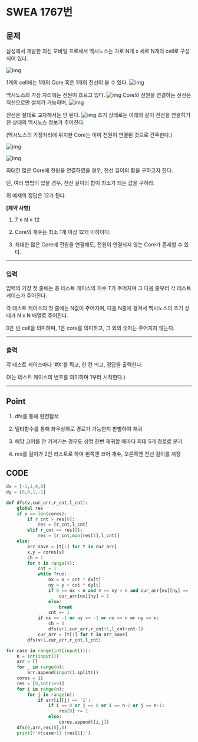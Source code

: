 # SWEA 1767번



## 문제



삼성에서 개발한 최신 모바일 프로세서 멕시노스는 가로 N개 x 세로 N개의 cell로 구성되어 있다.

![img](sw_1767.assets/fileDownload.do)

1개의 cell에는 1개의 Core 혹은 1개의 전선이 올 수 있다.
![img](sw_1767.assets/fileDownload-16461313515491.do)

멕시노스의 가장 자리에는 전원이 흐르고 있다.
![img](sw_1767.assets/fileDownload-16461313515492.do)
Core와 전원을 연결하는 전선은 직선으로만 설치가 가능하며,
![img](sw_1767.assets/fileDownload-16461313515493.do)

전선은 절대로 교차해서는 안 된다.
![img](sw_1767.assets/fileDownload-16461313515494.do)
초기 상태로는 아래와 같이 전선을 연결하기 전 상태의 멕시노스 정보가 주어진다.


(멕시노스의 가장자리에 위치한 Core는 이미 전원이 연결된 것으로 간주한다.)

![img](sw_1767.assets/fileDownload-16461313515495.do)


![img](sw_1767.assets/fileDownload-16461313515496.do)

최대한 많은 Core에 전원을 연결하였을 경우, 전선 길이의 합을 구하고자 한다.

  단, 여러 방법이 있을 경우, 전선 길이의 합이 최소가 되는 값을 구하라.

위 예제의 정답은 12가 된다.



**[제약 사항]**

1. 7 ≤ N ≤ 12

2. Core의 개수는 최소 1개 이상 12개 이하이다.

3. 최대한 많은 Core에 전원을 연결해도, 전원이 연결되지 않는 Core가 존재할 수 있다.

---

### 입력



입력의 가장 첫 줄에는 총 테스트 케이스의 개수 T가 주어지며 그 다음 줄부터 각 테스트 케이스가 주어진다.

각 테스트 케이스의 첫 줄에는 N값이 주어지며, 다음 N줄에 걸쳐서 멕시노스의 초기 상태가 N x N 배열로 주어진다.

0은 빈 cell을 의미하며, 1은 core를 의미하고, 그 외의 숫자는 주어지지 않는다.

---

### 출력



각 테스트 케이스마다 '#X'를 찍고, 한 칸 띄고, 정답을 출력한다.

(X는 테스트 케이스의 번호를 의미하며 1부터 시작한다.)

---

## Point



1. dfs를 통해 완전탐색

1. 델타함수를 통해 좌우상하로 경로가 가능한지 판별하여 재귀

1. 해당 코어를 안 가져가는 경우도 상정 한번 재귀할 때마다 최대 5개 경로로 분기

1. res를 길이가 2인 리스트로 하여 왼쪽엔 코어 개수, 오른쪽엔 전선 길이를 저장

    

## CODE

```python
dx = [-1,1,0,0]
dy = [0,0,1,-1]

def dfs(v,cur_arr,r_cnt,l_cnt):
    global res
    if v == len(cores):
        if r_cnt > res[0]:
            res = [r_cnt,l_cnt]
        elif r_cnt == res[0]:
            res = [r_cnt,min(res[1],l_cnt)]
    else:
        arr_save = [t[:] for t in cur_arr]
        x,y = cores[v]
        ch = 1
        for t in range(4):
            cnt = 1
            while True:
                nx = x + cnt * dx[t]
                ny = y + cnt * dy[t]
                if 0 <= nx < n and 0 <= ny < n and cur_arr[nx][ny] == '0':
                    cur_arr[nx][ny] = 1
                else:
                    break
                cnt += 1
            if nx == -1 or ny == -1 or nx == n or ny == n:
                ch = 0
                dfs(v+1,cur_arr,r_cnt+1,l_cnt+cnt-1)
            cur_arr = [t[:] for t in arr_save]
        dfs(v+1,cur_arr,r_cnt,l_cnt)

for case in range(int(input())):
    n = int(input())
    arr = []
    for _ in range(n):
        arr.append(input().split())
    cores = []
    res = [0,int(1e9)]
    for i in range(n):
        for j in range(n):
            if arr[i][j] == '1':
                if i == 0 or j == 0 or i == n-1 or j == n-1:
                    res[0] += 1
                else:
                    cores.append([i,j])
    dfs(0,arr,res[0],0)
    print(f'#{case+1} {res[1]}')
```

